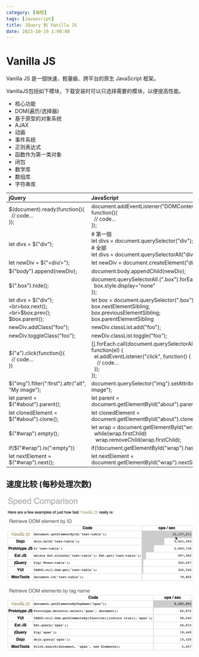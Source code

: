 ```yaml
---
category: [编程]
tags: [Javascript]
title: JQuery 到 Vanilla JS
date: 2023-10-19 1:00:00
---
```


<style>
  table {
    width: 100%
    }
  td {
    vertical-align: center;
  }
  table.inputT{
    margin: 10px;
    width: auto;
    margin-left: auto;
    margin-right: auto;
    border: none;
  }
  input{
    text-align: center;
    padding: 0px 10px;
  }
  iframe{
    width: 100%;
    display: block;
    border-style:none;
  }
</style>


# Vanilla JS

Vanilla JS 是一個快速、輕量級、跨平台的原生 JavaScript 框架。

VanillaJS包括如下模块，下载安装时可以只选择需要的模块，以便提高性能。

 - 核心功能
 - DOM(遍历/选择器)
 - 基于原型的对象系统
 - AJAX
 - 动画
 - 事件系统
 - 正则表达式
 - 函数作为第一类对象
 - 闭包
 - 数学库
 - 数组库
 - 字符串库


|jQuery|JavaScript|
|:---|:---|
|$(document).ready(function(){<br> &nbsp;&nbsp;// code…<br>});|document.addEventListener("DOMContentLoaded", function(){<br>&nbsp;&nbsp;// code…<br>});|
|let divs = $("div");|# 第一個<br>let divs = document.querySelector("div");<br># 全部<br>let divs = document.querySelectorAll("div");|
|let newDiv = $("\<div/>");| let newDiv = document.createElement("div");|
|$("body").append(newDiv);| document.body.appendChild(newDiv);|
|$(".box").hide();|document.querySelectorAll.(".box").forEach(box=>{<br>&nbsp;&nbsp;box.style.display="none"<br/>});|
|let divs = $("div"); <br>box.next();<br>$box.prev();<br>$box.parent();|let box = document.querySelector(".box");<br>box.nextElementSibling;<br>box.previousElementSibling;<br>box.parentElementSibling|
|newDiv.addClass("foo"); |newDiv.classList.add("foo");|
|newDiv.toggleClass("foo"); |newDiv.classList.toggle("foo");|
|$("a").click(function(){<br>&nbsp;&nbsp;// code…<br>})|[].forEach.call(document.querySelectorAll("a"), function(el) {<br>&nbsp;&nbsp;el.addEventListener("click", function() {<br>&nbsp;&nbsp;&nbsp;&nbsp;// code…<br>&nbsp;&nbsp;});<br>});|
|$("img").filter(":first").attr("alt", "My image"); |document.querySelector("img").setAttribute("alt", "My image");|
|let parent = $("#about").parent(); |let parent = document.getElementById("about").parentNode;|
|let clonedElement = $("#about").clone(); |let clonedElement = document.getElementById("about").cloneNode(true);|
|$("#wrap").empty();|let wrap = document.getElementById("wrap");<br>&nbsp;&nbsp;while(wrap.firstChild)<br>&nbsp;&nbsp; wrap.removeChild(wrap.firstChild);|
|if($("#wrap").is(":empty"))| if(!document.getElementById("wrap").hasChildNodes())|
|let nextElement = $("#wrap").next(); |let nextElement = document.getElementById("wrap").nextSibling;|


## 速度比较 (每秒处理次数)

![Alt speed](../assets/img/misc/speedjs.png)